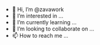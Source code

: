 - 👋 Hi, I’m @zavawork
- 👀 I’m interested in ...
- 🌱 I’m currently learning ...
- 💞️ I’m looking to collaborate on ...
- 📫 How to reach me ...

<!---
zavawork/zavawork is a ✨ special ✨ repository because its `README.md` (this file) appears on your GitHub profile.
You can click the Preview link to take a look at your changes.
--->

